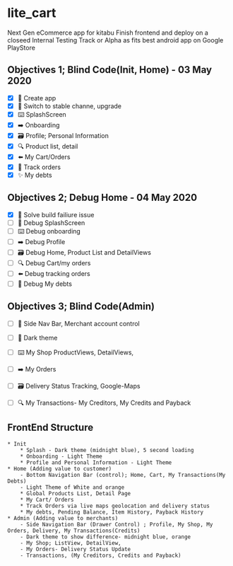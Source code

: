 # lite_cart

Next Gen eCommerce app for kitabu
Finish frontend and deploy on a closeed Internal Testing Track or Alpha as fits best android app on Google PlayStore

## Objectives 1; Blind Code(Init, Home) - 03 May 2020

* [x] 📝 Create app
* [x] 🔎 Switch to stable channe, upgrade
* [x] ⌨️ SplashScreen
* [x] ➡️ Onboarding
* [x] 🗃  Profile; Personal Information
* [x] 🔍 Product list, detail
* [x] ⬅️ My Cart/Orders
* [x] 🙈 Track orders
* [x] ✨ My debts

## Objectives 2; Debug Home - 04 May 2020

* [x] 📝 Solve build failiure issue
* [ ] 🔎 Debug SplashScreen
* [ ] ⌨️ Debug onboarding
* [ ] ➡️ Debug Profile
* [ ] 🗃  Debug Home, Product List and DetailViews
* [ ] 🔍 Debug Cart/my orders
* [ ] ⬅️ Debug tracking orders
* [ ] 🙈 Debug My debts

## Objectives 3; Blind Code(Admin)

* [ ] 📝 Side Nav Bar, Merchant account control
* [ ] 🔎 Dark theme
* [ ] ⌨️ My Shop ProductViews, DetailViews,
* [ ] ➡️ My Orders
* [ ] 🗃  Delivery Status Tracking, Google-Maps
* [ ] 🔍 My Transactions- My Creditors, My Credits and Payback


## FrontEnd Structure

    * Init
        * Splash - Dark theme (midnight blue), 5 second loading
        * Onboarding - Light Theme
        * Profile and Personal Information - Light Theme
    * Home (Adding value to customer) 
        - Bottom Navigation Bar (control); Home, Cart, My Transactions(My Debts)
        - Light Theme of White and orange
        * Global Products List, Detail Page
        * My Cart/ Orders 
        * Track Orders via live maps geolocation and delivery status
        * My debts, Pending Balance, Item History, Payback History
    * Admin (Adding value to merchants)
        - Side Navigation Bar (Drawer Control) ; Profile, My Shop, My Orders, Delivery, My Transactions(Credits)
        - Dark theme to show difference- midnight blue, orange
        - My Shop; ListView, DetailView,
        - My Orders- Delivery Status Update
        - Transactions, (My Creditors, Credits and Payback)
